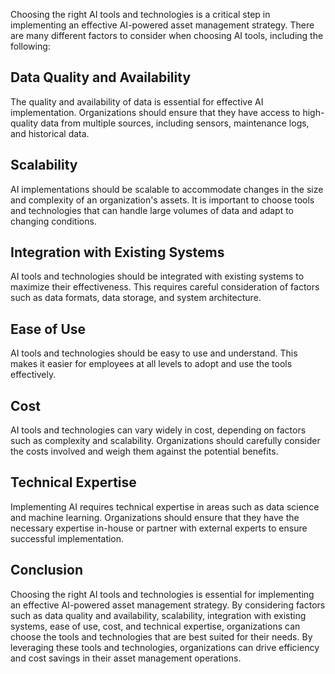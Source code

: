 

Choosing the right AI tools and technologies is a critical step in implementing an effective AI-powered asset management strategy. There are many different factors to consider when choosing AI tools, including the following:

Data Quality and Availability
-----------------------------

The quality and availability of data is essential for effective AI implementation. Organizations should ensure that they have access to high-quality data from multiple sources, including sensors, maintenance logs, and historical data.

Scalability
-----------

AI implementations should be scalable to accommodate changes in the size and complexity of an organization's assets. It is important to choose tools and technologies that can handle large volumes of data and adapt to changing conditions.

Integration with Existing Systems
---------------------------------

AI tools and technologies should be integrated with existing systems to maximize their effectiveness. This requires careful consideration of factors such as data formats, data storage, and system architecture.

Ease of Use
-----------

AI tools and technologies should be easy to use and understand. This makes it easier for employees at all levels to adopt and use the tools effectively.

Cost
----

AI tools and technologies can vary widely in cost, depending on factors such as complexity and scalability. Organizations should carefully consider the costs involved and weigh them against the potential benefits.

Technical Expertise
-------------------

Implementing AI requires technical expertise in areas such as data science and machine learning. Organizations should ensure that they have the necessary expertise in-house or partner with external experts to ensure successful implementation.

Conclusion
----------

Choosing the right AI tools and technologies is essential for implementing an effective AI-powered asset management strategy. By considering factors such as data quality and availability, scalability, integration with existing systems, ease of use, cost, and technical expertise, organizations can choose the tools and technologies that are best suited for their needs. By leveraging these tools and technologies, organizations can drive efficiency and cost savings in their asset management operations.
